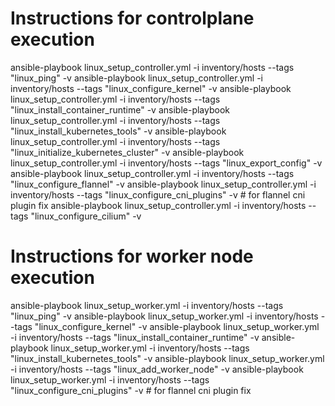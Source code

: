 # Instructions for controlplane execution

ansible-playbook linux_setup_controller.yml -i inventory/hosts --tags "linux_ping" -v
ansible-playbook linux_setup_controller.yml -i inventory/hosts --tags "linux_configure_kernel" -v
ansible-playbook linux_setup_controller.yml -i inventory/hosts --tags "linux_install_container_runtime" -v
ansible-playbook linux_setup_controller.yml -i inventory/hosts --tags "linux_install_kubernetes_tools" -v
ansible-playbook linux_setup_controller.yml -i inventory/hosts --tags "linux_initialize_kubernetes_cluster" -v
ansible-playbook linux_setup_controller.yml -i inventory/hosts --tags "linux_export_config" -v
ansible-playbook linux_setup_controller.yml -i inventory/hosts --tags "linux_configure_flannel" -v
ansible-playbook linux_setup_controller.yml -i inventory/hosts --tags "linux_configure_cni_plugins" -v          # for flannel cni plugin fix
ansible-playbook linux_setup_controller.yml -i inventory/hosts --tags "linux_configure_cilium" -v


# Instructions for worker node execution

ansible-playbook linux_setup_worker.yml -i inventory/hosts --tags "linux_ping" -v
ansible-playbook linux_setup_worker.yml -i inventory/hosts --tags "linux_configure_kernel" -v
ansible-playbook linux_setup_worker.yml -i inventory/hosts --tags "linux_install_container_runtime" -v
ansible-playbook linux_setup_worker.yml -i inventory/hosts --tags "linux_install_kubernetes_tools" -v
ansible-playbook linux_setup_worker.yml -i inventory/hosts --tags "linux_add_worker_node" -v
ansible-playbook linux_setup_worker.yml -i inventory/hosts --tags "linux_configure_cni_plugins" -v              # for flannel cni plugin fix


